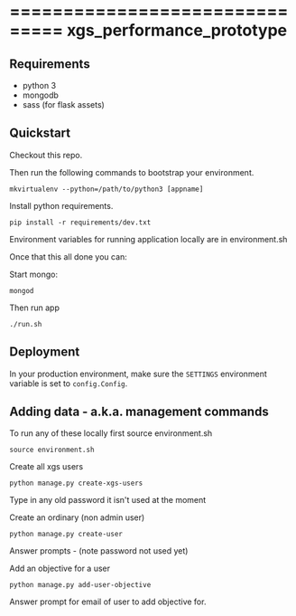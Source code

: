 ===============================
xgs_performance_prototype
===============================


Requirements
------------
- python 3
- mongodb
- sass (for flask assets)

Quickstart
----------

Checkout this repo.

Then run the following commands to bootstrap your environment.

```
mkvirtualenv --python=/path/to/python3 [appname]
```

Install python requirements.
```
pip install -r requirements/dev.txt
```

Environment variables for running application locally are in environment.sh

Once that this all done you can:

Start mongo:
```
mongod
```

Then run app
```
./run.sh
```

Deployment
----------

In your production environment, make sure the ``SETTINGS`` environment variable is set to ``config.Config``.


Adding data - a.k.a. management commands
----------------------------------------

To run any of these locally first source environment.sh

```
source environment.sh
```

Create all xgs users
```
python manage.py create-xgs-users
```
Type in any old password it isn't used at the moment

Create an ordinary (non admin user)
```
python manage.py create-user
```
Answer prompts - (note password not used yet)

Add an objective for a user
```
python manage.py add-user-objective
```
Answer prompt for email of user to add objective for.
